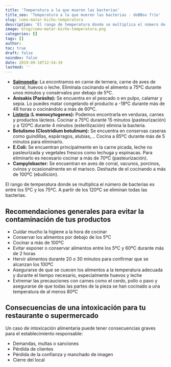```yaml
---
title: 'Temperatura a la que mueren las bacterias'
title_seo: 'Temperatura a la que mueren las bacterias - doBBox frío'
slug: como-matar-bicho-temperatura
description: 'El rango de temperatura donde se multiplica el número de bacterias es entre los 5ºC y los 75ºC. A partir de los 120ºC se eliminan todas las bacterias.'
image: blog/como-matar-bicho-temperatura.png
categories: []
tags: []
author: 
toc: true
draft: false
noindex: false
date: 2019-09-18T12:54:19
lastmod: ''
---
```


- **[Salmonella](/trucos-para-prevenir-la-salmonella/):** La encontramos en carne de ternera, carne de aves de corral, huevos o leche. Elimínala cocinando el alimento a 75ºC durante unos minutos y consérvalos por debajo de 5ºC.
- **Anisakis (Parásito):** Se encuentra en el pescado o en pulpo, calamar y sepia. Lo puedes matar congelando el producto a -18ºC durante más de 48 horas o cocinándolo a más de 60ºC.
- **[Listeria](https://medlineplus.gov/spanish/ency/article/001380.htm)** (**L monocytogenes):** Podemos encontrarla en verduras, carnes y productos lácteos. Cocinar a 75ºC durante 15 minutos (pasteurización) y a 120ºC durante 4 minutos (esterilización) elimina la bacteria.
- **Botulismo (Clostridium botulinum):** Se encuentra en conservas caseras como guindillas, espárragos, alubias,… Cocina a 85ºC durante más de 5 minutos para eliminarlo.
- **E.Coli:** Se encuentran principalmente en la carne picada, leche no pasteurizada y vegetales frescos como lechuga y espinacas. Para eliminarlo es necesario cocinar a más de 70ºC (pasteurización).
- **Campylobacter:** Se encuentran en aves de corral, vacunos, porcinos, ovinos y ocasionalmente en el marisco. Deshazte de el cocinando a más de 100ºC (ebullición).

El rango de temperatura donde se multiplica el número de bacterias es entre los 5ºC y los 75ºC. A partir de los 120ºC se eliminan todas las bacterias.

## Recomendaciones generales para evitar la contaminación de tus productos

- Cuidar mucho la higiene a la hora de cocinar
- Conservar los alimentos por debajo de los 5ºC
- Cocinar a más de 100ºC
- Evitar exponer o conservar alimentos entre los 5ºC y 60ºC durante más de 2 horas
- Hervir alimentos durante 20 o 30 minutos para confirmar que se alcanzan los 100ªC
- Asegurarse de que se cuecen los alimentos a la temperatura adecuada y durante el tiempo necesario, especialmente huevos y leche
- Extremar las precauciones con carnes como el cerdo, pollo o pavo y asegurarse de que todas las partes de la pieza se han cocinado a una temperatura de al menos 80ºC

## Consecuencias de una intoxicación para tu restaurante o supermercado

Un caso de intoxicación alimentaria puede tener consecuencias graves para el establecimiento responsable:

- Demandas, multas o sanciones
- Pérdida de clientes
- Pérdida de la confianza y manchado de imagen
- Cierre del local